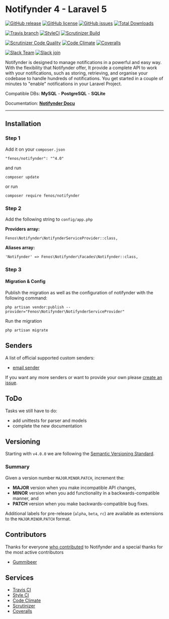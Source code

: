 # Notifynder 4 - Laravel 5

[![GitHub release](https://img.shields.io/github/release/fenos/Notifynder.svg?style=flat-square)](https://github.com/fenos/Notifynder/releases)
[![GitHub license](https://img.shields.io/badge/license-MIT-blue.svg?style=flat-square)](https://raw.githubusercontent.com/fenos/Notifynder/master/LICENSE)
[![GitHub issues](https://img.shields.io/github/issues/fenos/Notifynder.svg?style=flat-square)](https://github.com/fenos/Notifynder/issues)
[![Total Downloads](https://img.shields.io/packagist/dt/fenos/notifynder.svg?style=flat-square)](https://packagist.org/packages/fenos/notifynder)

[![Travis branch](https://img.shields.io/travis/fenos/Notifynder/master.svg?style=flat-square&label=TravisCI)](https://travis-ci.org/fenos/Notifynder/branches)
[![StyleCI](https://styleci.io/repos/18425539/shield)](https://styleci.io/repos/18425539)
[![Scrutinizer Build](https://img.shields.io/scrutinizer/build/g/fenos/Notifynder.svg?style=flat-square&label=ScrutinizerCI)](https://scrutinizer-ci.com/g/fenos/Notifynder/?branch=master)

[![Scrutinizer Code Quality](https://img.shields.io/scrutinizer/g/fenos/Notifynder.svg?style=flat-square)](https://scrutinizer-ci.com/g/fenos/Notifynder/?branch=master)
[![Code Climate](https://img.shields.io/codeclimate/github/fenos/Notifynder.svg?style=flat-square)](https://codeclimate.com/github/fenos/Notifynder)
[![Coveralls](https://img.shields.io/coveralls/fenos/Notifynder.svg?style=flat-square)](https://coveralls.io/github/fenos/Notifynder)

[![Slack Team](https://img.shields.io/badge/slack-astrotomic-orange.svg?style=flat-square)](https://astrotomic.slack.com)
[![Slack join](https://img.shields.io/badge/slack-join-green.svg?style=social)](https://notifynder.signup.team)


Notifynder is designed to manage notifications in a powerful and easy way. With the flexibility that Notifynder offer, It provide a complete API to work with your notifications, such as storing, retrieving, and organise your codebase to handle hundreds of notifications. You get started in a couple of minutes to "enable" notifications in your Laravel Project.

Compatible DBs: **MySQL** - **PostgreSQL** - **SQLite**

Documentation: **[Notifynder Docu](http://notifynder.info)**

-----

## Installation

### Step 1

Add it on your `composer.json`

```
"fenos/notifynder": "^4.0"
```

and run 

```
composer update
```

or run

```
composer require fenos/notifynder
```


### Step 2

Add the following string to `config/app.php`

**Providers array:**

```
Fenos\Notifynder\NotifynderServiceProvider::class,
```

**Aliases array:**

```
'Notifynder' => Fenos\Notifynder\Facades\Notifynder::class,
```


### Step 3

#### Migration & Config

Publish the migration as well as the configuration of notifynder with the following command:

```
php artisan vendor:publish --provider="Fenos\Notifynder\NotifynderServiceProvider"
```

Run the migration

```
php artisan migrate
```

## Senders

A list of official supported custom senders:

* [email sender](https://github.com/Astrotomic/notifynder-sender-email)

If you want any more senders or want to provide your own please [create an issue](https://github.com/fenos/Notifynder/issues/new).

## ToDo

Tasks we still have to do:

* add unittests for parser and models
* complete the new documentation

## Versioning

Starting with `v4.0.0` we are following the [Semantic Versioning Standard](http://semver.org).

### Summary

Given a version number `MAJOR`.`MINOR`.`PATCH`, increment the:

* **MAJOR** version when you make incompatible API changes,
* **MINOR** version when you add functionality in a backwards-compatible manner, and
* **PATCH** version when you make backwards-compatible bug fixes.

Additional labels for pre-release (`alpha`, `beta`, `rc`) are available as extensions to the `MAJOR`.`MINOR`.`PATCH` format.

## Contributors

Thanks for everyone [who contributed](https://github.com/fenos/Notifynder/graphs/contributors) to Notifynder and a special thanks for the most active contributors

- [Gummibeer](https://github.com/Gummibeer)

## Services

* [Travis CI](https://travis-ci.org/fenos/Notifynder)
* [Style CI](https://styleci.io/repos/18425539)
* [Code Climate](https://codeclimate.com/github/fenos/Notifynder)
* [Scrutinizer](https://scrutinizer-ci.com/g/fenos/Notifynder)
* [Coveralls](https://coveralls.io/github/fenos/Notifynder)